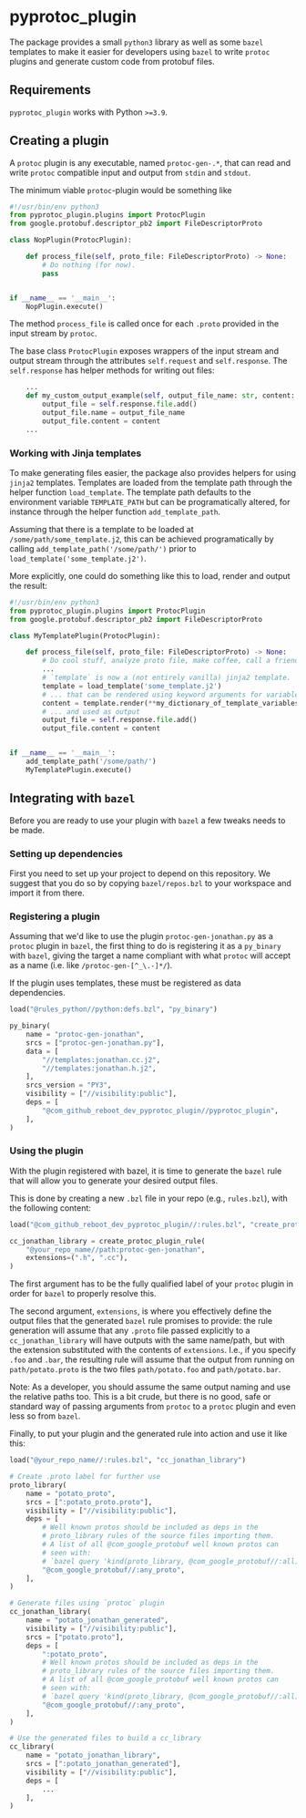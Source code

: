# pyprotoc_plugin

The package provides a small `python3` library as well as some `bazel` templates to
make it easier for developers using `bazel` to write `protoc` plugins and generate custom code from protobuf files.

## Requirements

`pyprotoc_plugin` works with Python `>=3.9`.

## Creating a plugin

A `protoc` plugin is any executable, named `protoc-gen-.*`, that can read and write `protoc` compatible input and output from `stdin` and `stdout`.

The minimum viable `protoc`-plugin would be something like

```python
#!/usr/bin/env python3
from pyprotoc_plugin.plugins import ProtocPlugin
from google.protobuf.descriptor_pb2 import FileDescriptorProto

class NopPlugin(ProtocPlugin):

    def process_file(self, proto_file: FileDescriptorProto) -> None:
        # Do nothing (for now).
        pass


if __name__ == '__main__':
    NopPlugin.execute()

```

The method `process_file` is called once for each `.proto` provided in the input stream by `protoc`.

The base class `ProtocPlugin` exposes wrappers of the input stream and output stream through the attributes `self.request` and `self.response`.
The `self.response` has helper methods for writing out files:

```python
    ...
    def my_custom_output_example(self, output_file_name: str, content: str) -> None:
        output_file = self.response.file.add()
        output_file.name = output_file_name
        output_file.content = content
    ...
```

### Working with Jinja templates

To make generating files easier, the package also provides helpers for using `jinja2` templates.
Templates are loaded from the template path through the helper function `load_template`. The template path defaults to the environment variable `TEMPLATE_PATH` but can be programatically altered, for instance through the helper function `add_template_path`.

Assuming that there is a template to be loaded at `/some/path/some_template.j2`, this can be achieved programatically by calling `add_template_path('/some/path/')` prior to `load_template('some_template.j2')`.

More explicitly, one could do something like this to load, render and output the result:

```python
#!/usr/bin/env python3
from pyprotoc_plugin.plugins import ProtocPlugin
from google.protobuf.descriptor_pb2 import FileDescriptorProto

class MyTemplatePlugin(ProtocPlugin):

    def process_file(self, proto_file: FileDescriptorProto) -> None:
        # Do cool stuff, analyze proto file, make coffee, call a friend, etc.
        ...
        # `template` is now a (not entirely vanilla) jinja2 template.
        template = load_template('some_template.j2')
        # ... that can be rendered using keyword arguments for variable substitution
        content = template.render(**my_dictionary_of_template_variables)
        # ... and used as output
        output_file = self.response.file.add()
        output_file.content = content


if __name__ == '__main__':
    add_template_path('/some/path/')
    MyTemplatePlugin.execute()
```

## Integrating with `bazel`

Before you are ready to use your plugin with `bazel` a few tweaks needs to be made.

### Setting up dependencies

First you need to set up your project to depend on this repository. We suggest that you do so by copying `bazel/repos.bzl` to your workspace and import it from there.

### Registering a plugin

Assuming that we'd like to use the plugin `protoc-gen-jonathan.py` as a `protoc` plugin in `bazel`, the first thing to do is registering it as a `py_binary` with `bazel`, giving the target a name compliant with what `protoc` will accept as a name (i.e. like `/protoc-gen-[^_\.-]*/`).

If the plugin uses templates, these must be registered as data dependencies.

```python
load("@rules_python//python:defs.bzl", "py_binary")

py_binary(
    name = "protoc-gen-jonathan",
    srcs = ["protoc-gen-jonathan.py"],
    data = [
        "//templates:jonathan.cc.j2",
        "//templates:jonathan.h.j2",
    ],
    srcs_version = "PY3",
    visibility = ["//visibility:public"],
    deps = [
        "@com_github_reboot_dev_pyprotoc_plugin//pyprotoc_plugin",
    ],
)
```

### Using the plugin

With the plugin registered with bazel, it is time to generate the `bazel` rule that will allow you to generate your desired output files.

This is done by creating a new `.bzl` file in your repo (e.g., `rules.bzl`), with the following content:

```python
load("@com_github_reboot_dev_pyprotoc_plugin//:rules.bzl", "create_protoc_plugin_rule")

cc_jonathan_library = create_protoc_plugin_rule(
    "@your_repo_name//path:protoc-gen-jonathan",
    extensions=(".h", ".cc"),
)

```

The first argument has to be the fully qualified label of your `protoc` plugin in order for `bazel` to properly resolve this.

The second argument, `extensions`, is where you effectively define the output files that the generated `bazel` rule promises to provide:
the rule generation will assume that any `.proto` file passed explicitly to a `cc_jonathan_library` will have outputs with the same name/path, but with the extension substituted with the contents of `extensions`.
I.e., if you specify `.foo` and `.bar`, the resulting rule will assume that the output from running on `path/potato.proto` is the two files `path/potato.foo` and `path/potato.bar`.

Note: As a developer, you should assume the same output naming and use the relative paths too. This is a bit crude, but there is no good, safe or standard way of passing arguments from `protoc` to a `protoc` plugin and even less so from `bazel`.

Finally, to put your plugin and the generated rule into action and use it like this:

```python
load("@your_repo_name//:rules.bzl", "cc_jonathan_library")

# Create .proto label for further use
proto_library(
    name = "potato_proto",
    srcs = [":potato_proto.proto"],
    visibility = ["//visibility:public"],
    deps = [
        # Well known protos should be included as deps in the
        # proto_library rules of the source files importing them.
        # A list of all @com_google_protobuf well known protos can
        # seen with:
        # `bazel query 'kind(proto_library, @com_google_protobuf//:all)'`
        "@com_google_protobuf//:any_proto",
    ],
)

# Generate files using `protoc` plugin
cc_jonathan_library(
    name = "potato_jonathan_generated",
    visibility = ["//visibility:public"],
    srcs = ["potato.proto"],
    deps = [
        ":potato_proto",
        # Well known protos should be included as deps in the
        # proto_library rules of the source files importing them.
        # A list of all @com_google_protobuf well known protos can
        # seen with:
        # `bazel query 'kind(proto_library, @com_google_protobuf//:all)'`
        "@com_google_protobuf//:any_proto",
    ],
)

# Use the generated files to build a cc_library
cc_library(
    name = "potato_jonathan_library",
    srcs = [":potato_jonathan_generated"],
    visibility = ["//visibility:public"],
    deps = [
        ...
    ],
)

```
